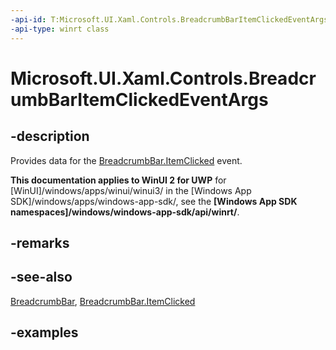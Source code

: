 ```yaml
---
-api-id: T:Microsoft.UI.Xaml.Controls.BreadcrumbBarItemClickedEventArgs
-api-type: winrt class
---
```


# Microsoft.UI.Xaml.Controls.BreadcrumbBarItemClickedEventArgs

<!--
public sealed class BreadcrumbBarItemClickedEventArgs
-->


## -description

Provides data for the [BreadcrumbBar.ItemClicked](breadcrumbbar_itemclicked.md) event.

**This documentation applies to WinUI 2 for UWP** for [WinUI]/windows/apps/winui/winui3/ in the [Windows App SDK]/windows/apps/windows-app-sdk/, see the **[Windows App SDK namespaces]/windows/windows-app-sdk/api/winrt/**.

## -remarks

## -see-also

[BreadcrumbBar](breadcrumbbar.md), [BreadcrumbBar.ItemClicked](breadcrumbbar_itemclicked.md)

## -examples


